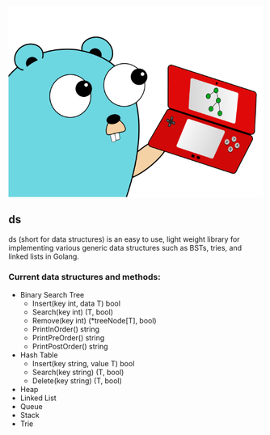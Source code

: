 ![logo](./logo.png)

## ds

ds (short for data structures) is an easy to use, light weight library for implementing various generic data structures such as BSTs, tries, and linked lists in Golang.

### Current data structures and methods:
* Binary Search Tree
    * Insert(key int, data T) bool
    * Search(key int) (T, bool)
    * Remove(key int) (*treeNode[T], bool)
    * PrintInOrder() string
    * PrintPreOrder() string
    * PrintPostOrder() string
* Hash Table
    * Insert(key string, value T) bool
    * Search(key string) (T, bool)
    * Delete(key string) (T, bool)
* Heap
* Linked List
* Queue
* Stack
* Trie